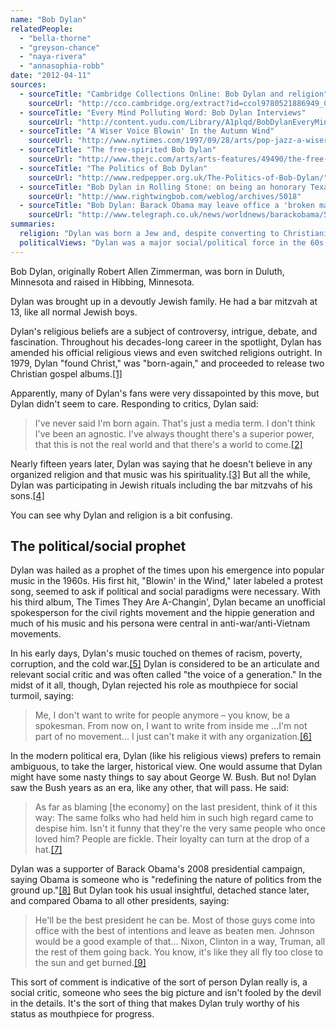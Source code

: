 ```yaml
---
name: "Bob Dylan"
relatedPeople:
  - "bella-thorne"
  - "greyson-chance"
  - "naya-rivera"
  - "annasophia-robb"
date: "2012-04-11"
sources:
  - sourceTitle: "Cambridge Collections Online: Bob Dylan and religion"
    sourceUrl: "http://cco.cambridge.org/extract?id=ccol9780521886949_CCOL9780521886949A009"
  - sourceTitle: "Every Mind Polluting Word: Bob Dylan Interviews"
    sourceUrl: "http://content.yudu.com/Library/A1plqd/BobDylanEveryMindPol/resources/765.htm"
  - sourceTitle: "A Wiser Voice Blowin' In the Autumn Wind"
    sourceUrl: "http://www.nytimes.com/1997/09/28/arts/pop-jazz-a-wiser-voice-blowin-in-the-autumn-wind.html"
  - sourceTitle: "The free-spirited Bob Dylan"
    sourceUrl: "http://www.thejc.com/arts/arts-features/49490/the-free-spirited-bob-dylan"
  - sourceTitle: "The Politics of Bob Dylan"
    sourceUrl: "http://www.redpepper.org.uk/The-Politics-of-Bob-Dylan/"
  - sourceTitle: "Bob Dylan in Rolling Stone: on being an honorary Texan and on George W. Bush"
    sourceUrl: "http://www.rightwingbob.com/weblog/archives/5018"
  - sourceTitle: "Bob Dylan: Barack Obama may leave office a 'broken man.'"
    sourceUrl: "http://www.telegraph.co.uk/news/worldnews/barackobama/5119121/Bob-Dylan-Barack-Obama-may-leave-office-a-beaten-man.html"
summaries:
  religion: "Dylan was born a Jew and, despite converting to Christianity as well as denying a belief in organized religion of any kind, he still participates in Jewish tradition."
  politicalViews: "Dylan was a major social/political force in the 60s. His music was used and inspired anti-war movements, the civil rights movement, and general critique of the power structures of the day. However, his perspective makes it hard to categorize him. He did initially support Obama, so a Democrat he is!"
---
```


Bob Dylan, originally Robert Allen Zimmerman, was born in Duluth, Minnesota and raised in Hibbing, Minnesota.

Dylan was brought up in a devoutly Jewish family. He had a bar mitzvah at 13, like all normal Jewish boys.

Dylan's religious beliefs are a subject of controversy, intrigue, debate, and fascination. Throughout his decades-long career in the spotlight, Dylan has amended his official religious views and even switched religions outright. In 1979, Dylan "found Christ," was "born-again," and proceeded to release two Christian gospel albums.<a class="source-citation" href="#http%3A%2F%2Fcco.cambridge.org%2Fextract%3Fid%3Dccol9780521886949_CCOL9780521886949A009" title="Cambridge Collections Online: Bob Dylan and religion">[1]</a>

Apparently, many of Dylan's fans were very dissapointed by this move, but Dylan didn't seem to care. Responding to critics, Dylan said:

>I've never said I'm born again. That's just a media term. I don't think I've been an agnostic. I've always thought there's a superior power, that this is not the real world and that there's a world to come.<a class="source-citation" href="#http%3A%2F%2Fcontent.yudu.com%2FLibrary%2FA1plqd%2FBobDylanEveryMindPol%2Fresources%2F765.htm" title="Every Mind Polluting Word: Bob Dylan Interviews">[2]</a>

Nearly fifteen years later, Dylan was saying that he doesn't believe in any organized religion and that music was his spirituality.<a class="source-citation" href="#http%3A%2F%2Fwww.nytimes.com%2F1997%2F09%2F28%2Farts%2Fpop-jazz-a-wiser-voice-blowin-in-the-autumn-wind.html" title="A Wiser Voice Blowin&apos; In the Autumn Wind">[3]</a> But all the while, Dylan was participating in Jewish rituals including the bar mitzvahs of his sons.<a class="source-citation" href="#http%3A%2F%2Fwww.thejc.com%2Farts%2Farts-features%2F49490%2Fthe-free-spirited-bob-dylan" title="The free-spirited Bob Dylan">[4]</a>

You can see why Dylan and religion is a bit confusing.


## The political/social prophet

Dylan was hailed as a prophet of the times upon his emergence into popular music in the 1960s. His first hit, "Blowin' in the Wind," later labeled a protest song, seemed to ask if political and social paradigms were necessary. With his third album, The Times They Are A-Changin', Dylan became an unofficial spokesperson for the civil rights movement and the hippie generation and much of his music and his persona were central in anti-war/anti-Vietnam movements.

In his early days, Dylan's music touched on themes of racism, poverty, corruption, and the cold war.<a class="source-citation" href="#http%3A%2F%2Fwww.redpepper.org.uk%2FThe-Politics-of-Bob-Dylan%2F" title="The Politics of Bob Dylan">[5]</a> Dylan is considered to be an articulate and relevant social critic and was often called "the voice of a generation." In the midst of it all, though, Dylan rejected his role as mouthpiece for social turmoil, saying:

>Me, I don't want to write for people anymore – you know, be a spokesman. From now on, I want to write from inside me …I'm not part of no movement… I just can't make it with any organization.<a class="source-citation" href="#http%3A%2F%2Fwww.redpepper.org.uk%2FThe-Politics-of-Bob-Dylan%2F" title="The Politics of Bob Dylan">[6]</a>

In the modern political era, Dylan (like his religious views) prefers to remain ambiguous, to take the larger, historical view. One would assume that Dylan might have some nasty things to say about George W. Bush. But no! Dylan saw the Bush years as an era, like any other, that will pass. He said:

>As far as blaming [the economy] on the last president, think of it this way: The same folks who had held him in such high regard came to despise him. Isn't it funny that they're the very same people who once loved him? People are fickle. Their loyalty can turn at the drop of a hat.<a class="source-citation" href="#http%3A%2F%2Fwww.rightwingbob.com%2Fweblog%2Farchives%2F5018" title="Bob Dylan in Rolling Stone: on being an honorary Texan and on George W. Bush">[7]</a>

Dylan was a supporter of Barack Obama's 2008 presidential campaign, saying Obama is someone who is "redefining the nature of politics from the ground up."<a class="source-citation" href="#http%3A%2F%2Fwww.telegraph.co.uk%2Fnews%2Fworldnews%2Fbarackobama%2F5119121%2FBob-Dylan-Barack-Obama-may-leave-office-a-beaten-man.html" title="Bob Dylan: Barack Obama may leave office a &apos;broken man.&apos;">[8]</a> But Dylan took his usual insightful, detached stance later, and compared Obama to all other presidents, saying:

>He'll be the best president he can be. Most of those guys come into office with the best of intentions and leave as beaten men. Johnson would be a good example of that… Nixon, Clinton in a way, Truman, all the rest of them going back. You know, it's like they all fly too close to the sun and get burned.<a class="source-citation" href="#http%3A%2F%2Fwww.telegraph.co.uk%2Fnews%2Fworldnews%2Fbarackobama%2F5119121%2FBob-Dylan-Barack-Obama-may-leave-office-a-beaten-man.html" title="Bob Dylan: Barack Obama may leave office a &apos;broken man.&apos;">[9]</a>

This sort of comment is indicative of the sort of person Dylan really is, a social critic, someone who sees the big picture and isn't fooled by the devil in the details. It's the sort of thing that makes Dylan truly worthy of his status as mouthpiece for progress.